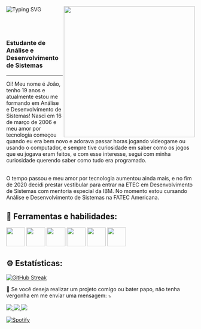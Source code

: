 <div>
  <img src="https://readme-typing-svg.demolab.com?font=Fira+Code&pause=1000&width=435&lines=Bem-vindo(a)!;Me+chamo+Jo%C3%A3o+Vitor;Sou+estudante+de+An%C3%A1lise+e+Desenvolvimento+de+Sistemas;Aproveite+os+projetos;Me+siga+para+mais!" alt="Typing SVG" />
  <img src="https://64.media.tumblr.com/55f57e7f662f882d127784a453d107ca/tumblr_msghlxjj0p1qbu2bao1_400.gif" width="350px" align="right"/>
</div>

<br><br>

<p align="left">

<h3>Estudante de Análise e Desenvolvimento de Sistemas</h3>

<hr>

  Oi! Meu nome é João, tenho 19 anos e atualmente estou me formando em Análise e Desenvolvimento de Sistemas! Nasci em 16 de março de 2006 e meu amor por tecnologia começou quando eu era bem novo e adorava passar horas jogando videogame ou usando o computador, e sempre tive curiosidade em saber como os jogos que eu jogava eram feitos, e com esse interesse, segui com minha curiosidade querendo saber como tudo era programado.<br/><br/>

O tempo passou e meu amor por tecnologia aumentou ainda mais, e no fim de 2020 decidi prestar vestibular para entrar na ETEC em Desenvolvimento de Sistemas com mentoria especial da IBM. No momento estou cursando Análise e Desenvolvimento de Sistemas na FATEC Americana.
</p>

<h2 align="left">
  🚀 Ferramentas e habilidades:
</h2>

<div>
  <img height="50px" src="https://assets.univesp.br/novotec/codepen/unidade4/html5.png"/>
  <img height="50px" src="https://logospng.org/download/css-3/logo-css-3-2048.png"/>
  <img height="50px" src="https://logospng.org/download/javascript/logo-javascript-icon-1024.png"/>

  <img height="50px" src="https://www.cursou.com.br/wp-content/uploads/2017/10/Curso-de-PHP-PSRs.png"/>
  <img height="50px" src="https://www.freepnglogos.com/uploads/logo-mysql-png/logo-mysql-mysql-logo-png-images-are-download-crazypng-21.png"/>
  <img height="50px" src="https://growiz.com.br/wp-content/uploads/2020/08/kisspng-c-programming-language-logo-microsoft-visual-stud-atlas-portfolio-5b899192d7c600.1628571115357423548838.png"/>
  
  </div>

  </hr>

<h2>⚙️ Estatísticas:</h2>

[![GitHub Streak](https://streak-stats.demolab.com?user=ssgobin&theme=shadow-purple&locale=pt_BR)](https://git.io/streak-stats)

<p>
  🤝 Se você deseja realizar um projeto comigo ou bater papo, não tenha vergonha em me enviar uma mensagem: ⤵️
</p>

<p align="left">
 <a href="https://github.com/ssgobin" target="_blank" alt="Github">
    <img src="https://img.shields.io/badge/-Github-242424?style=for-the-badge&logo=Github&logoColor=white">
</a>

<a href="https://www.linkedin.com/in/joão-vitor-sgobin-4a4556211/" target="_blank" alt="Linkedin">
  <img src="https://img.shields.io/badge/-Linkedin-0e76a8?style=for-the-badge&logo=Linkedin&logoColor=white" />
</a>

<a href="mailto:ssgobin.dev@gmail.com" target="_blank" alt="Gmail">
  <img src="https://img.shields.io/badge/-Gmail-cc3838?style=for-the-badge&logo=Gmail&logoColor=white" />
</a>
</p>  

[![Spotify](https://novatorem-oc6h0x6ww-ssgobin.vercel.app/api/spotify)](https://open.spotify.com/user/ssgobin)
